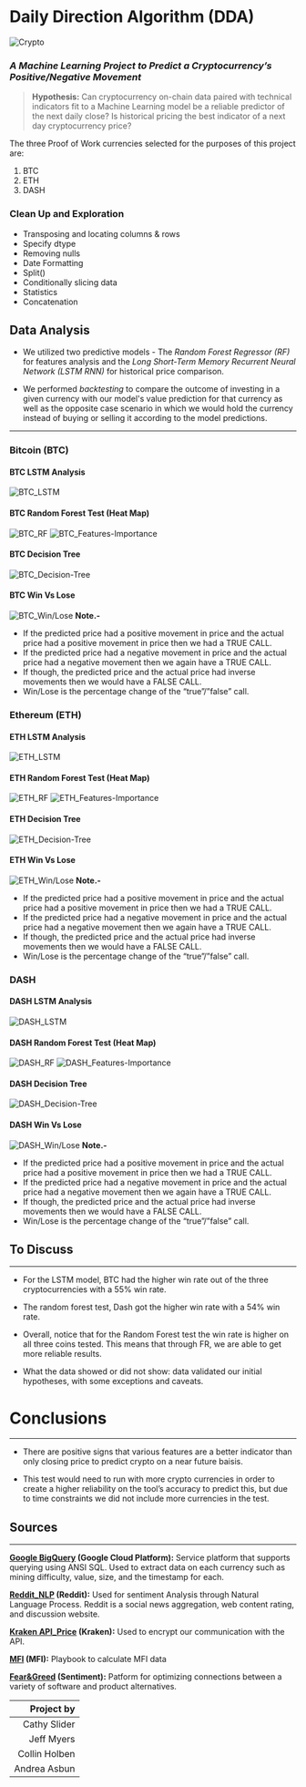 # Daily Direction Algorithm (DDA) 

![Crypto](Images/multiple.jpg)

### *A Machine Learning Project to Predict a Cryptocurrency’s Positive/Negative Movement*

>**Hypothesis:** Can cryptocurrency on-chain data paired with technical indicators fit to a Machine Learning model be a reliable predictor of the next daily close? Is historical pricing the best indicator of a next day cryptocurrency price?

The three Proof of Work currencies selected for the purposes of this project are:
1. BTC
2. ETH
3. DASH

### Clean Up and Exploration
- Transposing and locating columns & rows
- Specify dtype
- Removing nulls
- Date Formatting
- Split() 
- Conditionally slicing data
- Statistics
- Concatenation

## Data Analysis
* We utilized two predictive models - The *Random Forest Regressor (RF)* for features analysis and the *Long Short-Term Memory Recurrent Neural Network (LSTM RNN)* for historical price comparison.

* We performed *backtesting* to compare the outcome of investing in a given currency with our model's value prediction for that currency as well as the opposite case scenario in which we would hold the currency instead of buying or selling it according to the model predictions.

____
### Bitcoin (BTC)

#### BTC LSTM Analysis
![BTC_LSTM](Images/btc_lstm.jpg)

#### BTC Random Forest Test (Heat Map)
![BTC_RF](Images/btc_rf_heatmap.jpg)
![BTC_Features-Importance](Images/btc_features-importance.jpg)

#### BTC Decision Tree
![BTC_Decision-Tree](Images/btc_decision-tree.jpg)

#### BTC Win Vs Lose
![BTC_Win/Lose](Images/btc_win-lose-compare.jpg)
**Note.-**
* If the predicted price had a positive movement in price and the actual price had a positive movement in price then we had a TRUE CALL. 
* If the predicted price had a negative movement in price and the actual price had a negative movement then we again have a TRUE CALL.
* If though, the predicted price and the actual price had inverse movements then we would have a FALSE CALL.
* Win/Lose is the percentage change of the “true”/”false” call.

### Ethereum (ETH)

#### ETH LSTM Analysis
![ETH_LSTM](Images/eth_lstm.jpg)

#### ETH Random Forest Test (Heat Map)
![ETH_RF](Images/eth_rf_heatmap.jpg)
![ETH_Features-Importance](Images/eth_features-importance.jpg)

#### ETH Decision Tree
![ETH_Decision-Tree](Images/eth_decision-tree.jpg)

#### ETH Win Vs Lose
![ETH_Win/Lose](Images/eth_win-lose-compare.jpg)
**Note.-**
* If the predicted price had a positive movement in price and the actual price had a positive movement in price then we had a TRUE CALL. 
* If the predicted price had a negative movement in price and the actual price had a negative movement then we again have a TRUE CALL.
* If though, the predicted price and the actual price had inverse movements then we would have a FALSE CALL.
* Win/Lose is the percentage change of the “true”/”false” call.


### DASH

#### DASH LSTM Analysis
![DASH_LSTM](Images/dash_lstm.jpg)

#### DASH Random Forest Test (Heat Map)
![DASH_RF](Images/dash_rf_heatmap.jpg)
![DASH_Features-Importance](Images/dash_features-importance.jpg)

#### DASH Decision Tree
![DASH_Decision-Tree](Images/dash_decision-tree.jpg)

#### DASH Win Vs Lose
![DASH_Win/Lose](Images/dash_win-lose-compare.jpg)
**Note.-**
* If the predicted price had a positive movement in price and the actual price had a positive movement in price then we had a TRUE CALL. 
* If the predicted price had a negative movement in price and the actual price had a negative movement then we again have a TRUE CALL.
* If though, the predicted price and the actual price had inverse movements then we would have a FALSE CALL.
* Win/Lose is the percentage change of the “true”/”false” call.


## To Discuss
____
- For the LSTM model, BTC had the higher win rate out of the three cryptocurrencies with a 55% win rate. 

- The random forest test, Dash got the higher win rate with a 54% win rate. 

- Overall, notice that for the Random Forest test the win rate is higher on all three coins tested. This means that through FR, we are able to get more reliable results.

- What the data showed or did not show: data validated our initial hypotheses, with some exceptions and caveats.

# Conclusions
____
- There are positive signs that various features are a better indicator than only closing price to predict crypto on a near future baisis.

- This test would need to run with more crypto currencies in order to create a higher reliability on the tool’s accuracy to predict this, but due to time constraints we did not include more currencies in the test.

## Sources
____

**[Google BigQuery](https://console.cloud.google.com/) (Google Cloud Platform):** Service platform that supports querying using ANSI SQL. Used to extract data on each currency such as mining difficulty, value, size, and the timestamp for each. 

**[Reddit_NLP](https://www.reddit.com/) (Reddit):** Used for sentiment Analysis through Natural Language Process. Reddit is a social news aggregation, web content rating, and discussion website.

**[Kraken API_Price](https://support.kraken.com/hc/en-us) (Kraken):** Used to encrypt our communication with the API.

**[MFI](https://randerson112358.medium.com/algorithmic-trading-strategy-using-money-flow-index-mfi-python-aa46461a5ea5) (MFI):** Playbook to calculate MFI data

**[Fear&Greed](https://alternative.me/crypto/fear-and-greed-index/) (Sentiment):** Patform for optimizing connections between a variety of software and product alternatives.



| Project by |
|-----------:|
| Cathy Slider |
| Jeff Myers |
| Collin Holben |
| Andrea Asbun |

